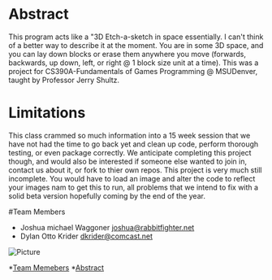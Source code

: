 Abstract
========

This program acts like a "3D Etch-a-sketch in space essentially. I can't think of a better way to describe it at the moment. You are in some 3D space, and you can lay down blocks or erase them anywhere you move (forwards, backwards, up down, left, or right @ 1 block size unit at a time). This was a project for CS390A-Fundamentals of Games Programming @ MSUDenver, taught by Professor Jerry Shultz. 


Limitations
===========

This class crammed so much information into a 15 week session that we have not had the time to go back yet and clean up code, perform thorough testing, or even package correctly. We anticipate completing this project though, and would also be interested if someone else wanted to join in, contact us about it, or fork to thier own repos. This project is very much still incomplete. You would have to load an image and alter the code to reflect your images nam to get this to run, all problems that we intend to fix with a solid beta version hopefully coming by the end of the year. 

#<a name="team-members"></a>Team Members
* Joshua michael Waggoner <joshua@rabbitfighter.net>
* Dylan Otto Krider <dkrider@comcast.net>

![Picture](http://rabbitfighter.net/wp-content/uploads/2013/11/3DEtchASketchInAction.png)

*[Team Memebers](#team-members)
*[Abstract](#abstract)

